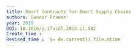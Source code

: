 ```yaml
---
title: Smart Contracts for Smart Supply Chains
authors: Gunnar Prause
year: 2019
DOI: 10.1016/j.ifacol.2019.11.582
Create_time :  
Revised_time : ‵$= dv.current().file.mtime‵
---
```


